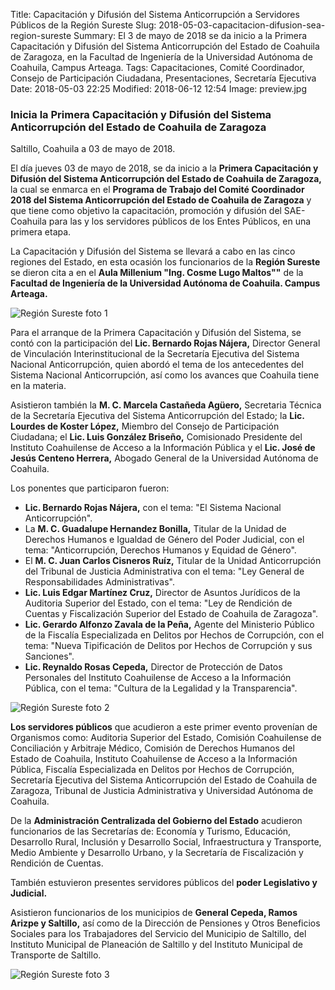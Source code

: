 Title: Capacitación y Difusión del Sistema Anticorrupción a Servidores Públicos de la Región Sureste
Slug: 2018-05-03-capacitacion-difusion-sea-region-sureste
Summary: El 3 de mayo de 2018 se da inicio a la Primera Capacitación y Difusión del Sistema Anticorrupción del Estado de Coahuila de Zaragoza,  en la Facultad de Ingeniería de la Universidad Autónoma de Coahuila, Campus Arteaga.
Tags: Capacitaciones, Comité Coordinador, Consejo de Participación Ciudadana, Presentaciones, Secretaría Ejecutiva
Date: 2018-05-03 22:25
Modified: 2018-06-12 12:54
Image: preview.jpg


### Inicia la Primera Capacitación y Difusión del Sistema Anticorrupción del Estado de Coahuila de Zaragoza

Saltillo, Coahuila a 03 de mayo de 2018.

El día jueves 03 de mayo de 2018, se da inicio a la **Primera Capacitación y Difusión del Sistema Anticorrupción del Estado de Coahuila de Zaragoza,** la cual se enmarca en el **Programa de Trabajo del Comité Coordinador 2018 del Sistema Anticorrupción del Estado de Coahuila de Zaragoza** y que tiene como objetivo la capacitación, promoción y difusión del SAE-Coahuila para las y los servidores públicos de los Entes Públicos, en una primera etapa.

La Capacitación y Difusión del Sistema se llevará a cabo en las cinco regiones del Estado, en esta ocasión los funcionarios de la **Región Sureste** se dieron cita a en el **Aula Millenium "Ing. Cosme Lugo Maltos""** de la **Facultad de Ingeniería de la Universidad Autónoma de Coahuila. Campus Arteaga.**

<img class="img-fluid" src="foto-1.jpg" alt="Región Sureste foto 1">

Para el arranque de la Primera Capacitación y Difusión del Sistema, se contó con la participación del **Lic. Bernardo Rojas Nájera,** Director General de Vinculación Interinstitucional de la Secretaría Ejecutiva del Sistema Nacional Anticorrupción, quien abordó el tema de los antecedentes del Sistema Nacional Anticorrupción, así como los avances que Coahuila tiene en la materia.

Asistieron también la **M. C. Marcela Castañeda Agüero,** Secretaria Técnica de la Secretaría Ejecutiva del Sistema Anticorrupción del Estado; la **Lic. Lourdes de Koster López,** Miembro del Consejo de Participación Ciudadana; el **Lic. Luis González Briseño,** Comisionado Presidente del Instituto Coahuilense de Acceso a la Información Pública y el **Lic. José de Jesús Centeno Herrera,** Abogado General de la Universidad Autónoma de Coahuila.

Los ponentes que participaron fueron:

* **Lic. Bernardo Rojas Nájera,** con el tema: "El Sistema Nacional Anticorrupción".
* La **M. C. Guadalupe Hernandez Bonilla,** Titular de la Unidad de Derechos Humanos e Igualdad de Género del Poder Judicial, con el tema: "Anticorrupción, Derechos Humanos y Equidad de Género".
* El **M. C. Juan Carlos Cisneros Ruíz,** Titular de la Unidad Anticorrupción del Tribunal de Justicia Administrativa con el tema: "Ley General de Responsabilidades Administrativas".
* **Lic. Luis Edgar Martínez Cruz,** Director de Asuntos Jurídicos de la Auditoria Superior del Estado, con el tema: "Ley de Rendición de Cuentas y Fiscalización Superior del Estado de Coahuila de Zaragoza".
* **Lic. Gerardo Alfonzo Zavala de la Peña,** Agente del Ministerio Público de la Fiscalía Especializada en Delitos por Hechos de Corrupción, con el tema: "Nueva Tipificación de Delitos por Hechos de Corrupción y sus Sanciones".
* **Lic. Reynaldo Rosas Cepeda,** Director de Protección de Datos Personales del Instituto Coahuilense de Acceso a Ia Información Pública, con el tema: "Cultura de la Legalidad y la Transparencia".

<img class="img-fluid" src="foto-2.jpg" alt="Región Sureste foto 2">

**Los servidores públicos** que acudieron a este primer evento provenían de Organismos como: Auditoria Superior del Estado, Comisión Coahuilense de Conciliación y Arbitraje Médico, Comisión de Derechos Humanos del Estado de Coahuila, Instituto Coahuilense de Acceso a la Información Pública, Fiscalía Especializada en Delitos por Hechos de Corrupción, Secretaría Ejecutiva del Sistema Anticorrupción del Estado de Coahuila de Zaragoza, Tribunal de Justicia Administrativa y Universidad Autónoma de Coahuila.

De la **Administración Centralizada del Gobierno del Estado** acudieron funcionarios de las Secretarías de: Economía y Turismo, Educación, Desarrollo Rural, Inclusión y Desarrollo Social, Infraestructura y Transporte, Medio Ambiente y Desarrollo Urbano, y la Secretaría de Fiscalización y Rendición de Cuentas.

También estuvieron presentes servidores públicos del **poder Legislativo y Judicial.**

Asistieron funcionarios de los municipios de **General Cepeda, Ramos Arizpe y Saltillo,** así como de la Dirección de Pensiones y Otros Beneficios Sociales para los Trabajadores del Servicio del Municipio de Saltillo, del Instituto Municipal de Planeación de Saltillo y del Instituto Municipal de Transporte de Saltillo.

<img class="img-fluid" src="foto-3.jpg" alt="Región Sureste foto 3">

